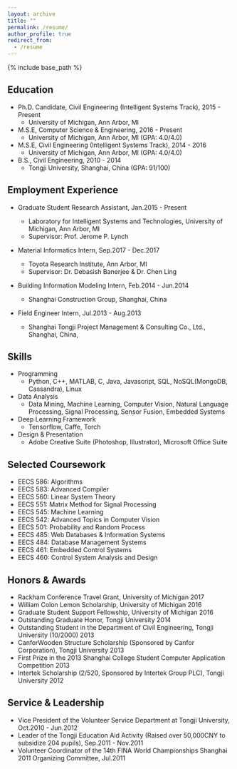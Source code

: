 ```yaml
---
layout: archive
title: ""
permalink: /resume/
author_profile: true
redirect_from:
  - /resume
---
```


{% include base_path %}

Education
------
* Ph.D. Candidate, Civil Engineering (Intelligent Systems Track), 2015 - Present
  * University of Michigan, Ann Arbor, MI
  <!-- * Advisor: Prof. Jerome P. Lynch -->
* M.S.E, Computer Science & Engineering, 2016 - Present
  * University of Michigan, Ann Arbor, MI (GPA: 4.0/4.0)
* M.S.E, Civil Engineering (Intelligent Systems Track), 2014 - 2016
  * University of Michigan, Ann Arbor, MI (GPA: 4.0/4.0)
* B.S., Civil Engineering, 2010 - 2014
  * Tongji University, Shanghai, China (GPA: 91/100)
  

Employment Experience
------
* Graduate Student Research Assistant, Jan.2015 - Present
  * Laboratory for Intelligent Systems and Technologies, University of Michigan, Ann Arbor, MI
  * Supervisor: Prof. Jerome P. Lynch

* Material Informatics Intern, Sep.2017 - Dec.2017
  * Toyota Research Institute, Ann Arbor, MI
  * Supervisor: Dr. Debasish Banerjee & Dr. Chen Ling 
  
* Building Information Modeling Intern, Feb.2014 - Jun.2014
  * Shanghai Construction Group, Shanghai, China
  <!-- * Supervisor: Yunchao Liu -->

* Field Engineer Intern, Jul.2013 - Aug.2013
  * Shanghai Tongji Project Management & Consulting Co., Ltd., Shanghai, China,            


Skills
------
* Programming
  * Python, C++, MATLAB, C, Java, Javascript, SQL, NoSQL(MongoDB, Cassandra), Linux
* Data Analysis
  * Data Mining, Machine Learning, Computer Vision, Natural Language Processing, Signal Processing, Sensor Fusion, Embedded Systems
* Deep Learning Framework
  * Tensorflow, Caffe, Torch
* Design & Presentation
  * Adobe Creative Suite (Photoshop, Illustrator), Microsoft Office Suite
                                                                                     

Selected Coursework
------
* EECS 586: Algorithms
* EECS 583: Advanced Compiler
* EECS 560: Linear System Theory
* EECS 551: Matrix Method for Signal Processing
* EECS 545: Machine Learning
* EECS 542: Advanced Topics in Computer Vision
* EECS 501: Probability and Random Process
* EECS 485: Web Databases & Information Systems
* EECS 484: Database Management Systems
* EECS 461: Embedded Control Systems
* EECS 460: Control System Analysis and Design 


Honors & Awards
------
* Rackham Conference Travel Grant, University of Michigan 2017
* William Colon Lemon Scholarship, University of Michigan 2016
* Graduate Student Support Fellowship, University of Michigan 2016
* Outstanding Graduate Honor, Tongji University 2014
* Outstanding Student in the Department of Civil Engineering, Tongji University (10/2000) 2013
* CanforWooden Structure Scholarship (Sponsored by Canfor Corporation), Tongji University 2013
* First Prize in the 2013 Shanghai College Student Computer Application Competition 2013
* Intertek Scholarship (2/520, Sponsored by Intertek Group PLC), Tongji University 2012


Service & Leadership
------
* Vice President of the Volunteer Service Department at Tongji University, Oct.2010 - Jun.2012  
* Leader of the Tongji Education Aid Activity (Raised over 50,000CNY to subsidize 204 pupils), Sep.2011 - Nov.2011                           
* Volunteer Coordinator of the 14th FINA World Championships Shanghai 2011 Organizing Committee, Jul.2011    

